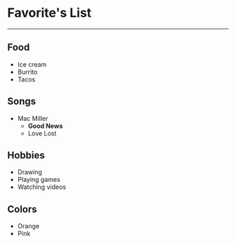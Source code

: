 # Favorite's List 
------------------

## Food 
+ Ice cream
+ Burrito
+ Tacos

## Songs 
+ Mac Miller
    * **Good News**
    * Love Lost

## Hobbies 
+ Drawing
+ Playing games
+ Watching videos

## Colors
+ Orange
+ Pink
